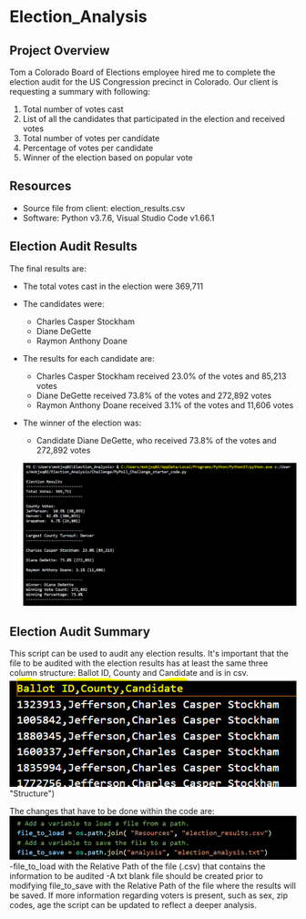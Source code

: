 # Election_Analysis

## Project Overview
Tom a Colorado Board of Elections employee hired me to complete the election audit for the US Congression precinct in Colorado. Our client is requesting a summary with following:

1. Total number of votes cast
2. List of all the candidates that participated in the election and received votes
3. Total number of votes per candidate
4. Percentage of votes per candidate
5. Winner of the election based on popular vote

## Resources
- Source file from client: election_results.csv
- Software: Python v3.7.6, Visual Studio Code v1.66.1

## Election Audit Results
The final results are:
- The total votes cast in the election were 369,711
- The candidates were:
  - Charles Casper Stockham
  - Diane DeGette
  - Raymon Anthony Doane
- The results for each candidate are:
  - Charles Casper Stockham received 23.0% of the votes and 85,213 votes
  - Diane DeGette received 73.8% of the votes and 272,892 votes
  - Raymon Anthony Doane received 3.1% of the votes and 11,606 votes
- The winner of the election was:
  - Candidate Diane DeGette, who received 73.8% of the votes and 272,892 votes

  ![Alt text](https://github.com/Jimena-QM/Election_Analysis/blob/main/Resources/Election_results_terminal.PNG "Terminal Election Results")

## Election Audit Summary
This script can be used to audit any election results. It's important that the file to be audited with the election results has at least the same three column structure: Ballot ID, County and Candidate and is in csv.
![Alt text](https://github.com/Jimena-QM/Election_Analysis/blob/main/Resources/election_results_structure.PNG) "Structure")

The changes that have to be done within the code are: 
![Alt text](https://github.com/Jimena-QM/Election_Analysis/blob/main/Resources/Lines%20of%20Code%20to%20Change.PNG "Lines to Change")
-file_to_load with the Relative Path of the file (.csv) that contains the information to be audited
-A txt blank file should be created prior to modifying file_to_save with the Relative Path of the file where the results will be saved.
If more information regarding voters is present, such as sex, zip codes, age the script can be updated to reflect a deeper analysis. 

